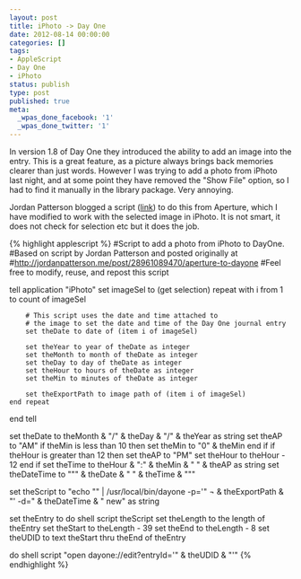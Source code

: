 ```yaml
---
layout: post
title: iPhoto -> Day One
date: 2012-08-14 00:00:00
categories: []
tags:
- AppleScript
- Day One
- iPhoto
status: publish
type: post
published: true
meta:
  _wpas_done_facebook: '1'
  _wpas_done_twitter: '1'
---
```

In version 1.8 of Day One they introduced the ability to add an image into the entry. This is a great feature, as a picture always brings back memories clearer than just words. However I was trying to add a photo from iPhoto last night, and at some point they have removed the "Show File" option, so I had to find it manually in the library package. Very annoying.

<!--more-->

Jordan Patterson blogged a script ([link](http://http://jordanpatterson.me/post/28961089470/aperture-to-dayone "aperture-to-dayone")) to do this from Aperture, which I have modified to work with the selected image in iPhoto. It is not smart, it does not check for selection etc but it does the job.

{% highlight applescript %}
#Script to add a photo from iPhoto to DayOne. 
#Based on script by Jordan Patterson and posted originally at 
#http://jordanpatterson.me/post/28961089470/aperture-to-dayone
#Feel free to modify, reuse, and repost this script

tell application "iPhoto"
    set imageSel to (get selection)
	repeat with i from 1 to count of imageSel
		
	    # This script uses the date and time attached to 
    	# the image to set the date and time of the Day One journal entry
        set theDate to date of (item i of imageSel)
    		
    	set theYear to year of theDate as integer
        set theMonth to month of theDate as integer
    	set theDay to day of theDate as integer
	    set theHour to hours of theDate as integer
    	set theMin to minutes of theDate as integer
		    
    	set theExportPath to image path of (item i of imageSel)
    end repeat
end tell
    
set theDate to theMonth & "/" & theDay & "/" & theYear as string
set theAP to "AM"
if theMin is less than 10 then
    set theMin to "0" & theMin
end if
if theHour is greater than 12 then
    set theAP to "PM"
   	set theHour to theHour - 12
end if
set theTime to theHour & ":" & theMin & " " & theAP as string
set theDateTime to "\"" & theDate & " " & theTime & "\""

set theScript to "echo \"\" | /usr/local/bin/dayone -p='" ¬
    & theExportPath & "' -d=" & theDateTime & " new" as string

set theEntry to do shell script theScript
set theLength to the length of theEntry
set theStart to theLength - 39
set theEnd to theLength - 8
set theUDID to text theStart thru theEnd of theEntry
    
do shell script "open dayone://edit?entryId='" & theUDID & "'"
{% endhighlight %}


